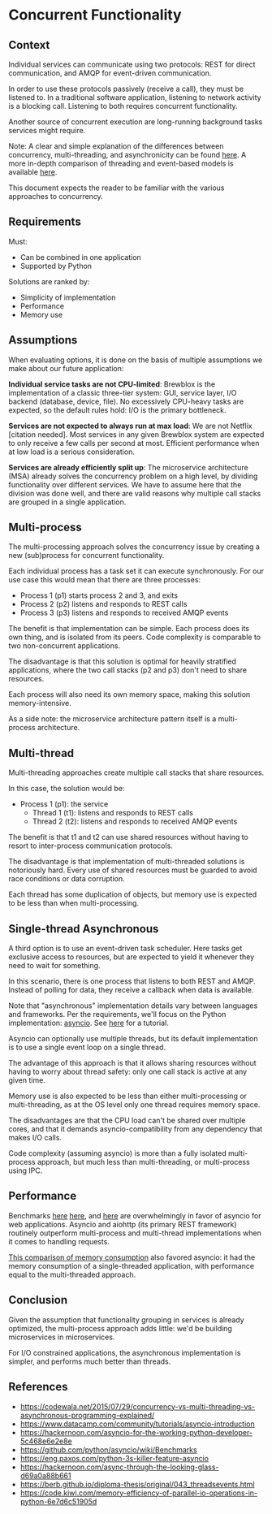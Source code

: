# Concurrent Functionality

## Context

Individual services can communicate using two protocols: REST for direct communication, and AMQP for event-driven communication.

In order to use these protocols passively (receive a call), they must be listened to. In a traditional software application, listening to network activity is a blocking call. Listening to both requires concurrent functionality.

Another source of concurrent execution are long-running background tasks services might require.

Note: A clear and simple explanation of the differences between concurrency, multi-threading, and asynchronicity can be found [here][conc-vs-multi-vs-async]. A more in-depth comparison of threading and event-based models is available [here][threads-vs-events].

This document expects the reader to be familiar with the various approaches to concurrency. 

## Requirements

Must: 

* Can be combined in one application
* Supported by Python

Solutions are ranked by:

* Simplicity of implementation
* Performance
* Memory use

## Assumptions

When evaluating options, it is done on the basis of multiple assumptions we make about our future application:

**Individual service tasks are not CPU-limited**: Brewblox is the implementation of a classic three-tier system: GUI, service layer, I/O backend (database, device, file). No excessively CPU-heavy tasks are expected, so the default rules hold: I/O is the primary bottleneck.

**Services are not expected to always run at max load**: We are not Netflix [citation needed]. Most services in any given Brewblox system are expected to only receive a few calls per second at most.
Efficient performance when at low load is a serious consideration.

**Services are already efficiently split up**: The microservice architecture (MSA) already solves the concurrency problem on a high level, by dividing functionality over different services.
We have to assume here that the division was done well, and there are valid reasons why multiple call stacks are grouped in a single application.

## Multi-process

The multi-processing approach solves the concurrency issue by creating a new (sub)process for concurrent functionality.

Each individual process has a task set it can execute synchronously. For our use case this would mean that there are three processes:

* Process 1 (p1) starts process 2 and 3, and exits
* Process 2 (p2) listens and responds to REST calls
* Process 3 (p3) listens and responds to received AMQP events

The benefit is that implementation can be simple. Each process does its own thing, and is isolated from its peers. Code complexity is comparable to two non-concurrent applications.

The disadvantage is that this solution is optimal for heavily stratified applications, where the two call stacks (p2 and p3) don't need to share resources.

Each process will also need its own memory space, making this solution memory-intensive.

As a side note: the microservice architecture pattern itself is a multi-process architecture.

## Multi-thread

Multi-threading approaches create multiple call stacks that share resources.

In this case, the solution would be:

* Process 1 (p1): the service
    * Thread 1 (t1): listens and responds to REST calls
    * Thread 2 (t2): listens and responds to received AMQP events

The benefit is that t1 and t2 can use shared resources without having to resort to inter-process communication protocols.

The disadvantage is that implementation of multi-threaded solutions is notoriously hard. Every use of shared resources must be guarded to avoid race conditions or data corruption.

Each thread has some duplication of objects, but memory use is expected to be less than when multi-processing.

## Single-thread Asynchronous

A third option is to use an event-driven task scheduler. Here tasks get exclusive access to resources, but are expected to yield it whenever they need to wait for something.

In this scenario, there is one process that listens to both REST and AMQP. Instead of polling for data, they receive a callback when data is available.

Note that "asynchronous" implementation details vary between languages and frameworks. Per the requirements, we'll focus on the Python implementation: [asyncio][asyncio-introduction]. See [here][asyncio-tutorial] for a tutorial.

Asyncio can optionally use multiple threads, but its default implementation is to use a single event loop on a single thread.

The advantage of this approach is that it allows sharing resources without having to worry about thread safety: only one call stack is active at any given time.

Memory use is also expected to be less than either multi-processing or multi-threading, as at the OS level only one thread requires memory space.

The disadvantages are that the CPU load can't be shared over multiple cores, and that it demands asyncio-compatibility from any dependency that makes I/O calls.

Code complexity (assuming asyncio) is more than a fully isolated multi-process approach, but much less than multi-threading, or multi-process using IPC.

## Performance

Benchmarks [here][asyncio-benchmarks] [here][async-looking-glass], and [here][asyncio-benchmark-2] are overwhelmingly in favor of asyncio for web applications. Asyncio and aiohttp (its primary REST framework) routinely outperform multi-process and multi-thread implementations when it comes to handling requests.

[This comparison of memory consumption][memory-benchmark] also favored asyncio: it had the memory consumption of a single-threaded application, with performance equal to the multi-threaded approach.

## Conclusion

Given the assumption that functionality grouping in services is already optimized, the multi-process approach adds little: we'd be building microservices in microservices.

For I/O constrained applications, the asynchronous implementation is simpler, and performs much better than threads.



[conc-vs-multi-vs-async]: https://codewala.net/2015/07/29/concurrency-vs-multi-threading-vs-asynchronous-programming-explained/
[asyncio-introduction]: https://www.datacamp.com/community/tutorials/asyncio-introduction
[asyncio-tutorial]: https://hackernoon.com/asyncio-for-the-working-python-developer-5c468e6e2e8e
[asyncio-benchmarks]: https://github.com/python/asyncio/wiki/Benchmarks
[asyncio-benchmark-2]: https://eng.paxos.com/python-3s-killer-feature-asyncio
[async-looking-glass]: https://hackernoon.com/async-through-the-looking-glass-d69a0a88b661
[threads-vs-events]: https://berb.github.io/diploma-thesis/original/043_threadsevents.html
[memory-benchmark]: https://code.kiwi.com/memory-efficiency-of-parallel-io-operations-in-python-6e7d6c51905d


## References

* https://codewala.net/2015/07/29/concurrency-vs-multi-threading-vs-asynchronous-programming-explained/
* https://www.datacamp.com/community/tutorials/asyncio-introduction
* https://hackernoon.com/asyncio-for-the-working-python-developer-5c468e6e2e8e
* https://github.com/python/asyncio/wiki/Benchmarks
* https://eng.paxos.com/python-3s-killer-feature-asyncio
* https://hackernoon.com/async-through-the-looking-glass-d69a0a88b661
* https://berb.github.io/diploma-thesis/original/043_threadsevents.html
* https://code.kiwi.com/memory-efficiency-of-parallel-io-operations-in-python-6e7d6c51905d